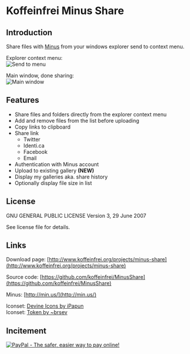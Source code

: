 # Koffeinfrei Minus Share

## Introduction

Share files with [Minus](http://min.us) from your windows explorer send to context menu.

Explorer context menu:  
![Send to menu](http://www.koffeinfrei.org/uploads/images/projects/minus-share-screen1.png "Send to context menu")  

Main window, done sharing:  
![Main window](http://www.koffeinfrei.org/uploads/images/projects/minus-share-screen2.png "Main window")

## Features

* Share files and folders directly from the explorer context menu
* Add and remove files from the list before uploading
* Copy links to clipboard
* Share link
  * Twitter
  * Identi.ca
  * Facebook
  * Email
* Authentication with Minus account
* Upload to existing gallery **(NEW)**
* Display my galleries aka. share history
* Optionally display file size in list

## License

GNU GENERAL PUBLIC LICENSE
Version 3, 29 June 2007 

See license file for details.

## Links

Download page: [http://www.koffeinfrei.org/projects/minus-share](http://www.koffeinfrei.org/projects/minus-share)

Source code: [https://github.com/koffeinfrei/MinusShare](https://github.com/koffeinfrei/MinusShare)

Minus: [http://min.us/](http://min.us/)

Iconset: [Devine Icons by iPapun](http://ipapun.deviantart.com/art/Devine-Icons-137555756)  
Iconset: [Token by ~brsev](http://brsev.deviantart.com/art/Token-128429570)

## Incitement

<a href="https://www.paypal.com/cgi-bin/webscr?cmd=_donations&business=mail%40koffeinfrei%2eorg&lc=CH&item_name=MinusShare&currency_code=CHF&bn=PP%2dDonationsBF%3abtn_donateCC_LG%2egif%3aNonHosted"><img src="https://www.paypalobjects.com/en_US/CH/i/btn/btn_donateCC_LG.gif" border="0" alt="PayPal - The safer, easier way to pay online!" /></a>